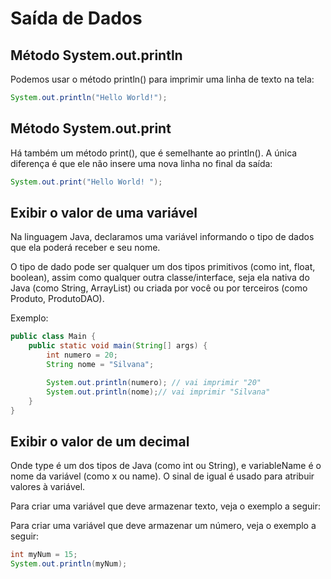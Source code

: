 
# Saída de Dados
## Método System.out.println
Podemos usar o método println() para imprimir uma linha de texto na tela:
```java
System.out.println("Hello World!");
```

## Método System.out.print
Há também um método print(), que é semelhante ao println().
A única diferença é que ele não insere uma nova linha no final da saída:
```java
System.out.print("Hello World! ");
```
## Exibir o valor de uma variável
Na linguagem Java, declaramos uma variável informando o tipo de dados que ela poderá receber e seu nome.

O tipo de dado pode ser qualquer um dos tipos primitivos (como  int,  float,  boolean), assim como qualquer outra classe/interface, seja ela nativa do Java (como  String,  ArrayList) ou criada por você ou por terceiros (como  Produto,  ProdutoDAO).

Exemplo:
``` Java
public class Main {
    public static void main(String[] args) {
        int numero = 20;
        String nome = "Silvana";

        System.out.println(numero); // vai imprimir "20"
        System.out.println(nome);// vai imprimir "Silvana"
    }
}
```

## Exibir o valor de um decimal
Onde type é um dos tipos de Java (como int ou String), e variableName é o nome da variável (como x ou name). O sinal de igual é usado para atribuir valores à variável.

Para criar uma variável que deve armazenar texto, veja o exemplo a seguir:

Para criar uma variável que deve armazenar um número, veja o exemplo a seguir:

```java
int myNum = 15;
System.out.println(myNum);
```
